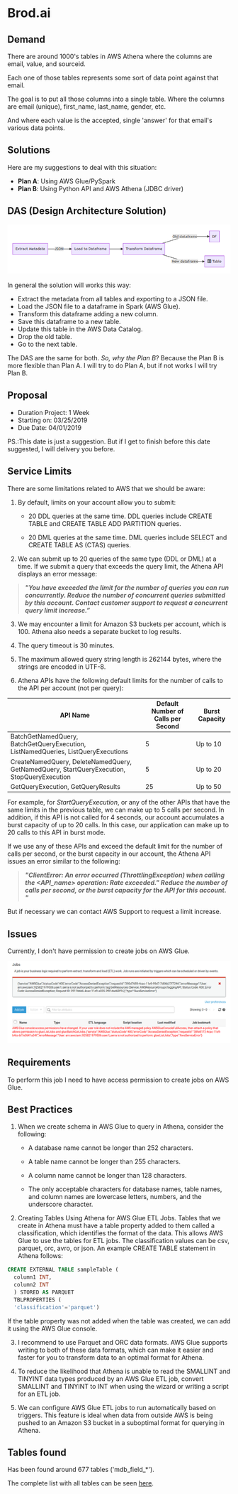 # Brod.ai

## Demand

There are around 1000's tables in AWS Athena where the columns are email, value, and sourceid.

Each one of those tables represents some sort of data point against that email.

The goal is to put all those columns into a single table. Where the columns are email (unique), first_name, last_name, gender, etc.

And where each value is the accepted, single 'answer' for that email's various data points.

## Solutions

Here are my suggestions to deal with this situation:

- **Plan A**: Using AWS Glue/PySpark
- **Plan B**: Using Python API and AWS Athena (JDBC driver)

## DAS (Design Architecture Solution)

![DAS](https://github.com/lserra/BrodAI/blob/master/DAS.png?raw=true)

In general the solution will works this way:

- Extract the metadata from all tables and exporting to a JSON file.
- Load the JSON file to a dataframe in Spark (AWS Glue).
- Transform this dataframe adding a new column.
- Save this dataframe to a new table.
- Update this table in the AWS Data Catalog.
- Drop the old table.
- Go to the next table.

The DAS are the same for both. _So, why the Plan B_? Because the Plan B is more flexible than Plan A. I will try to do Plan A, but if not works I will try Plan B.

## Proposal

- Duration Project: 1 Week
- Starting on: 03/25/2019
- Due Date: 04/01/2019

PS.:This date is just a suggestion. But if I get to finish before this date suggested, I will delivery you before.

## Service Limits

There are some limitations related to AWS that we should be aware:

1. By default, limits on your account allow you to submit:

    - 20 DDL queries at the same time. DDL queries include CREATE TABLE and CREATE TABLE ADD PARTITION queries.

    - 20 DML queries at the same time. DML queries include SELECT and CREATE TABLE AS (CTAS) queries.

2. We can submit up to 20 queries of the same type (DDL or DML) at a time. If we submit a query that exceeds the query limit, the Athena API displays an error message:

> _**"You have exceeded the limit for the number of queries you can run concurrently. Reduce the number of concurrent queries submitted by this account. Contact customer support to request a concurrent query limit increase.”**_

3. We may encounter a limit for Amazon S3 buckets per account, which is 100. Athena also needs a separate bucket to log results.

4. The query timeout is 30 minutes.

5. The maximum allowed query string length is 262144 bytes, where the strings are encoded in UTF-8.

6. Athena APIs have the following default limits for the number of calls to the API per account (not per query):

API Name | Default Number of Calls per Second | Burst Capacity
---------|------------------------------------|---------------
BatchGetNamedQuery, BatchGetQueryExecution, ListNamedQueries, ListQueryExecutions| 5 | Up to 10
CreateNamedQuery, DeleteNamedQuery, GetNamedQuery, StartQueryExecution, StopQueryExecution | 5 | Up to 20
GetQueryExecution, GetQueryResults | 25 | Up to 50

For example, for _StartQueryExecution_, or any of the other APIs that have the same limits in the previous table, we can make up to 5 calls per second. In addition, if this API is not called for 4 seconds, our account accumulates a burst capacity of up to 20 calls. In this case, our application can make up to 20 calls to this API in burst mode.

If we use any of these APIs and exceed the default limit for the number of calls per second, or the burst capacity in our account, the Athena API issues an error similar to the following: 

> _**"ClientError: An error occurred (ThrottlingException) when calling the <API_name> operation: Rate exceeded." Reduce the number of calls per second, or the burst capacity for the API for this account. "**_

But if necessary we can contact AWS Support to request a limit increase.

## Issues

Currently, I don't have permission to create jobs on AWS Glue.

![AwsGlueAccessDenied](https://github.com/lserra/BrodAI/blob/master/AwsGlueAccessDenied.png?raw=true)

## Requirements

To perform this job I need to have access permission to create jobs on AWS Glue.

## Best Practices

1. When we create schema in AWS Glue to query in Athena, consider the following:

    - A database name cannot be longer than 252 characters.

    - A table name cannot be longer than 255 characters.

    - A column name cannot be longer than 128 characters.

    - The only acceptable characters for database names, table names, and column names are lowercase letters, numbers, and the underscore character.

2. Creating Tables Using Athena for AWS Glue ETL Jobs. Tables that we create in Athena must have a table property added to them called a classification, which identifies the format of the data. This allows AWS Glue to use the tables for ETL jobs. The classification values can be csv, parquet, orc, avro, or json. An example CREATE TABLE statement in Athena follows:

```sql
CREATE EXTERNAL TABLE sampleTable (
  column1 INT,
  column2 INT
  ) STORED AS PARQUET
  TBLPROPERTIES (
  'classification'='parquet')
```

If the table property was not added when the table was created, we can add it using the AWS Glue console.

3. I recommend to use Parquet and ORC data formats. AWS Glue supports writing to both of these data formats, which can make it easier and faster for you to transform data to an optimal format for Athena.

4. To reduce the likelihood that Athena is unable to read the SMALLINT and TINYINT data types produced by an AWS Glue ETL job, convert SMALLINT and TINYINT to INT when using the wizard or writing a script for an ETL job.

5. We can configure AWS Glue ETL jobs to run automatically based on triggers. This feature is ideal when data from outside AWS is being pushed to an Amazon S3 bucket in a suboptimal format for querying in Athena.

## Tables found

Has been found around 677 tables ('mdb_field_*').

The complete list with all tables can be seen [here](/home/lserra/Downloads/Upwork/tables_found.csv).
